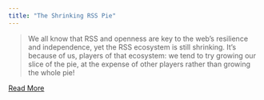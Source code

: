 ```yaml
---
title: "The Shrinking RSS Pie"
---
```


> We all know that RSS and openness are key to the web’s resilience and independence, yet the RSS ecosystem is still shrinking. It’s because of us, players of that ecosystem: we tend to try growing our slice of the pie, at the expense of other players rather than growing the whole pie!

[Read More](https://medium.com/on-the-news-media/82cd84a8ed16)
